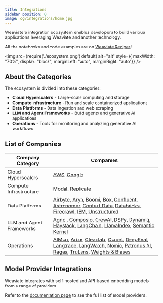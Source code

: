 ```yaml
---
title: Integrations
sidebar_position: 0
image: og/integrations/home.jpg
---
```


Weaviate's integration ecosystem enables developers to build various applications leveraging Weaviate and another technology.

All the notebooks and code examples are on [Weaviate Recipes](https://github.com/weaviate/recipes)!

<img
    src={require('./ecosystem.png').default}
    alt="alt"
    style={{ maxWidth: "70%", display: "block", marginLeft: "auto", marginRight: "auto"}}
/>


## About the Categories
The ecosystem is divided into these categories:

* **Cloud Hyperscalers** - Large-scale computing and storage
* **Compute Infrastructure** - Run and scale containerized applications
* **Data Platforms** - Data ingestion and web scraping 
* **LLM and Agent Frameworks** - Build agents and generative AI applications
* **Operations** - Tools for monitoring and analyzing generative AI workflows



## List of Companies

| Company Category | Companies |
|------------------|-----------|
| Cloud Hyperscalers | [AWS](/developers/integrations/cloud-hyperscalers/aws), [Google](/developers/integrations/cloud-hyperscalers/google)|
| Compute Infrastructure | [Modal](/developers/integrations/compute-infrastructure/modal), [Replicate](/developers/integrations/compute-infrastructure/replicate) |
| Data Platforms |[Airbyte](/developers/integrations/data-platforms/airbyte), [Aryn](/developers/integrations/data-platforms/aryn/), [Boomi](/developers/integrations/data-platforms/boomi/), [Box](/developers/integrations/data-platforms/box/), [Confluent](/developers/integrations/data-platforms/confluent), [Astronomer](/developers/integrations/data-platforms/astronomer), [Context Data](/developers/integrations/data-platforms/context-data/), [Databricks](/developers/integrations/data-platforms/databricks/), [Firecrawl](/developers/integrations/data-platforms/firecrawl), [IBM](/developers/integrations/data-platforms/ibm/),  [Unstructured](/developers/integrations/data-platforms/unstructured) |
| LLM and Agent Frameworks | [Agno](/developers/integrations/llm-agent-frameworks/agno/) , [Composio](/developers/integrations/llm-agent-frameworks/composio/), [CrewAI](/developers/integrations/llm-agent-frameworks/crewai/), [DSPy](/developers/integrations/llm-agent-frameworks/dspy/), [Dynamiq](/developers/integrations/llm-agent-frameworks/dynamiq/), [Haystack](/developers/integrations/llm-agent-frameworks/haystack/), [LangChain](/developers/integrations/llm-agent-frameworks/langchain/), [LlamaIndex](/developers/integrations/llm-agent-frameworks/llamaindex/), [Semantic Kernel](/developers/integrations/llm-agent-frameworks/semantic-kernel/) |
| Operations | [AIMon](/developers/integrations/operations/aimon/), [Arize](/developers/integrations/operations/arize/), [Cleanlab](/developers/integrations/operations/cleanlab/), [Comet](/developers/integrations/operations/comet/), [DeepEval](/developers/integrations/operations/deepeval/), [Langtrace](/developers/integrations/operations/langtrace/), [LangWatch](/developers/integrations/operations/langwatch/), [Nomic](/developers/integrations/operations/nomic/), [Patronus AI](/developers/integrations/operations/patronus/), [Ragas](/developers/integrations/operations/ragas/), [TruLens](/developers/integrations/operations/trulens/), [Weights & Biases](/developers/integrations/operations/wandb/) |

## Model Provider Integrations 
Weaviate integrates with self-hosted and API-based embedding models from a range of providers.

Refer to the [documentation page](/developers/weaviate/model-providers) to see the full list of model providers.
